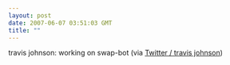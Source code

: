 ```yaml
---
layout: post
date: 2007-06-07 03:51:03 GMT
title: ""
---
```

travis johnson: working on swap-bot (via <a href="http://twitter.com/travisj/statuses/94222382">Twitter / travis johnson</a>)